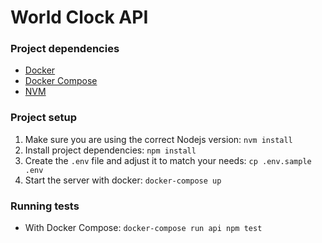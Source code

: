 # World Clock API

### Project dependencies

- [Docker](https://docs.docker.com/get-docker/)
- [Docker Compose](https://docs.docker.com/compose/install/)
- [NVM](https://github.com/nvm-sh/nvm#installing-and-updating)

### Project setup

1. Make sure you are using the correct Nodejs version: `nvm install`
2. Install project dependencies: `npm install`
3. Create the `.env` file and adjust it to match your needs: `cp .env.sample .env`
4. Start the server with docker: `docker-compose up`

### Running tests

- With Docker Compose: `docker-compose run api npm test`
